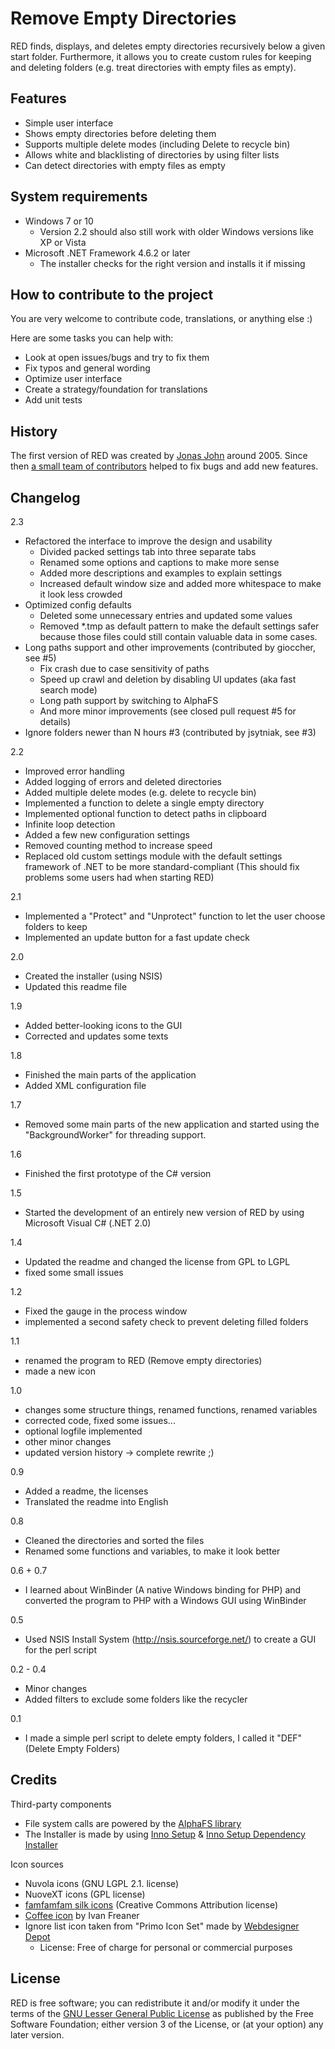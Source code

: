 Remove Empty Directories
========================

RED finds, displays, and deletes empty directories recursively below a given start folder. Furthermore, 
it allows you to create custom rules for keeping and deleting folders (e.g. treat directories with empty files as empty).


## Features

- Simple user interface
- Shows empty directories before deleting them
- Supports multiple delete modes (including Delete to recycle bin)
- Allows white and blacklisting of directories by using filter lists
- Can detect directories with empty files as empty


## System requirements

- Windows 7 or 10
  - Version 2.2 should also still work with older Windows versions like XP or Vista
- Microsoft .NET Framework 4.6.2 or later
  - The installer checks for the right version and installs it if missing

## How to contribute to the project

You are very welcome to contribute code, translations, or anything else :)

Here are some tasks you can help with:
- Look at open issues/bugs and try to fix them
- Fix typos and general wording
- Optimize user interface
- Create a strategy/foundation for translations
- Add unit tests

## History

The first version of RED was created by [Jonas John](http://www.jonasjohn.de/) around 2005. 
Since then [a small team of contributors](https://github.com/hxseven/Remove-Empty-Directories/graphs/contributors) helped to fix bugs and add new features.

## Changelog

2.3
- Refactored the interface to improve the design and usability
  - Divided packed settings tab into three separate tabs
  - Renamed some options and captions to make more sense 
  - Added more descriptions and examples to explain settings
  - Increased default window size and added more whitespace to make it look less crowded
- Optimized config defaults
  - Deleted some unnecessary entries and updated some values
  - Removed *.tmp as default pattern to make the default settings safer because those files could still contain valuable data in some cases.
- Long paths support and other improvements (contributed by gioccher, see #5)
  - Fix crash due to case sensitivity of paths 
  - Speed up crawl and deletion by disabling UI updates (aka fast search mode)
  - Long path support by switching to AlphaFS 
  - And more minor improvements (see closed pull request #5 for details)
- Ignore folders newer than N hours #3 (contributed by jsytniak, see #3)

2.2
- Improved error handling
- Added logging of errors and deleted directories
- Added multiple delete modes (e.g. delete to recycle bin)
- Implemented a function to delete a single empty directory
- Implemented optional function to detect paths in clipboard
- Infinite loop detection
- Added a few new configuration settings
- Removed counting method to increase speed
- Replaced old custom settings module with the default settings framework of .NET to be more standard-compliant (This should fix problems some users had when starting RED)

2.1
- Implemented a "Protect" and "Unprotect" function to let the user choose folders to keep
- Implemented an update button for a fast update check

2.0
- Created the installer (using NSIS)
- Updated this readme file

1.9
- Added better-looking icons to the GUI
- Corrected and updates some texts

1.8
- Finished the main parts of the application
- Added XML configuration file

1.7
- Removed some main parts of the new application and started
using the "BackgroundWorker" for threading support.

1.6
- Finished the first prototype of the C# version

1.5
- Started the development of an entirely new version of RED by using Microsoft Visual C# (.NET 2.0)

1.4
- Updated the readme and changed the license from GPL to LGPL
- fixed some small issues

1.2
- Fixed the gauge in the process window
- implemented a second safety check to prevent deleting filled folders

1.1
- renamed the program to RED (Remove empty directories)
- made a new icon

1.0
- changes some structure things, renamed functions, renamed variables
- corrected code, fixed some issues...
- optional logfile implemented
- other minor changes
- updated version history -> complete rewrite ;)

0.9
- Added a readme, the licenses
- Translated the readme into English

0.8
- Cleaned the directories and sorted the files
- Renamed some functions and variables, to make it look better

0.6 + 0.7
- I learned about WinBinder (A native Windows binding for PHP) and converted
the program to PHP with a Windows GUI using WinBinder

0.5
- Used NSIS Install System (http://nsis.sourceforge.net/) to create a
GUI for the perl script

0.2 - 0.4
- Minor changes
- Added filters to exclude some folders like the recycler

0.1
- I made a simple perl script to delete empty folders, I called it "DEF" (Delete Empty Folders)


## Credits

Third-party components
- File system calls are powered by the [AlphaFS library](https://github.com/alphaleonis/AlphaFS)
- The Installer is made by using [Inno Setup](https://jrsoftware.org/isinfo.php) & [Inno Setup Dependency Installer](https://github.com/DomGries/InnoDependencyInstaller)

Icon sources
- Nuvola icons (GNU LGPL 2.1. license)
- NuoveXT icons (GPL license)
- [famfamfam silk icons](http://www.famfamfam.com/lab/icons/ "famfamfam silk icons") (Creative Commons Attribution license) 
- [Coffee icon](https://www.freeimages.com/de/photo/coffee-and-desserts-1571223 "Coffee icon") by Ivan Freaner
- Ignore list icon taken from "Primo Icon Set" made by [Webdesigner Depot](http://www.webdesignerdepot.com/)
  - License: Free of charge for personal or commercial purposes


## License

RED is free software; you can redistribute it and/or modify it under the terms of the
[GNU Lesser General Public License](http://www.gnu.org/licenses/lgpl.html) as published by the Free Software Foundation; either version 3 of the License, or (at your option) any later version.